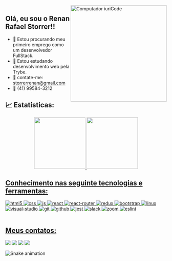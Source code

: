<img src="https://raw.githubusercontent.com/MicaelliMedeiros/micaellimedeiros/master/image/computer-illustration.png" min-width="3500px" max-width="300px" width="300px" align="right" alt="Computador iuriCode">

## Olá, eu sou o Renan Rafael Storrer!!

- 🔭 Estou procurando meu primeiro emprego como um desenvolvedor FullStack.
- 🌱 Estou estudando desenvolvimento web pela Trybe.
- 📧 contate-me: storrerrenan@gmail.com
- 📱 (41) 99584-3212

## 📈 Estatísticas:
<div align="center">
  <a href="https://github.com/Renan-Storrer">
  <img height="160em" src="https://github-readme-stats.vercel.app/api?username=Renan-Storrer&show_icons=true&theme=chartreuse-dark&include_all_commits=true&count_private=true"/>
  <img height="160em" src="https://github-readme-stats.vercel.app/api/top-langs/?username=Renan-Storrer&layout=compact&langs_count=7&theme=chartreuse-dark"/>
</div>

## Conhecimento nas seguinte tecnologias e ferramentas:
<div>
  <img alt="html5" src="https://img.shields.io/badge/HTML5-E34F26?style=for-the-badge&logo=html5&logoColor=white" />
  <img alt="css" src="https://img.shields.io/badge/CSS3-1572B6?style=for-the-badge&logo=css3&logoColor=white" />
  <img alt="js" src="https://img.shields.io/badge/JavaScript-323330?style=for-the-badge&logo=javascript&logoColor=F7DF1E" />
  <img alt="react" src="https://img.shields.io/badge/React-20232A?style=for-the-badge&logo=react&logoColor=61DAFB" />
  <img alt="react-router" src="https://img.shields.io/badge/React_Router-CA4245?style=for-the-badge&logo=react-router&logoColor=white"/>
  <img alt="redux" src="https://img.shields.io/badge/redux-%23593d88.svg?style=for-the-badge&logo=redux&logoColor=white"/> 
  <img alt="bootstrap" src="https://img.shields.io/badge/bootstrap-%23563D7C.svg?style=for-the-badge&logo=bootstrap&logoColor=white"/>
  <img alt="linux" src="https://img.shields.io/badge/Linux-FCC624?style=for-the-badge&logo=linux&logoColor=black"/>
  <img alt="visual-studio" src="https://img.shields.io/badge/Visual%20Studio%20Code-0078d7.svg?style=for-the-badge&logo=visual-studio-code&logoColor=white"/>
  <img alt="git" src="https://img.shields.io/badge/git-%23F05033.svg?style=for-the-badge&logo=git&logoColor=white"/>
  <img alt="github" src="https://img.shields.io/badge/github-%23121011.svg?style=for-the-badge&logo=github&logoColor=white"/>
  <img alt="jest" src="https://img.shields.io/badge/-jest-%23C21325?style=for-the-badge&logo=jest&logoColor=white"/>
  <img alt="slack" src="https://img.shields.io/badge/Slack-4A154B?style=for-the-badge&logo=slack&logoColor=white"/>
  <img alt="zoom" src="https://img.shields.io/badge/Zoom-2D8CFF?style=for-the-badge&logo=zoom&logoColor=white"/>
  <img alt="eslint" src="https://img.shields.io/badge/ESLint-4B3263?style=for-the-badge&logo=eslint&logoColor=white"/>
  
  <div/>
<br/>

## Meus contatos:

<div> 
   <a href = "mailto:storrerrenan@gmail.com"><img src="https://img.shields.io/badge/-Gmail-%23333?style=for-the-badge&logo=gmail&logoColor=white" target="_blank"></a>
  <a href="https://www.linkedin.com/in/renanstorrer" target="_blank"><img src="https://img.shields.io/badge/-LinkedIn-%230077B5?style=for-the-badge&logo=linkedin&logoColor=white" target="_blank"></a> 
    <a href="https://www.instagram.com/renan_storrer" target="_blank"><img src="https://img.shields.io/badge/-Instagram-%23E4405F?style=for-the-badge&logo=instagram&logoColor=white" target="_blank"></a>
    <a href="http://api.whatsapp.com/send?1=pt_BR&phone=5541995843212" target="_blank"><img src="https://img.shields.io/badge/WhatsApp-25D366?style=for-the-badge&logo=whatsapp&logoColor=white" target="_blank"></a>
 
  ![Snake animation](https://github.com/Renan-Storrer/Renan-Storrer/blob/output/github-contribution-grid-snake.svg)
 
</div>
